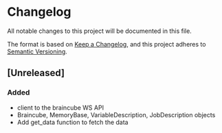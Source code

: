 # Changelog
All notable changes to this project will be documented in this file.

The format is based on [Keep a Changelog](https://keepachangelog.com/en/1.0.0/),
and this project adheres to [Semantic Versioning](https://semver.org/spec/v2.0.0.html).

## [Unreleased]
### Added
- client to the braincube WS API
- Braincube, MemoryBase, VariableDescription, JobDescription objects
- Add get_data function to fetch the data
